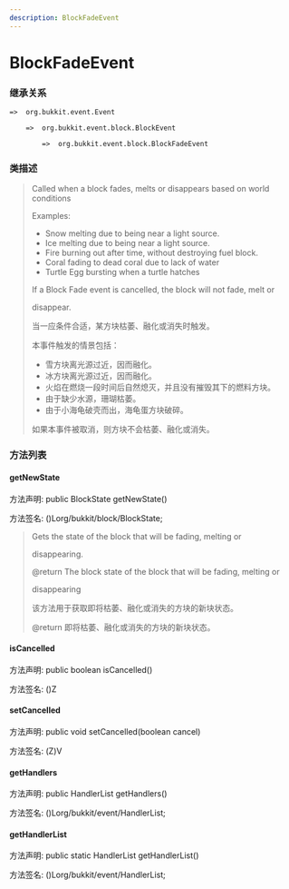 ```yaml
---
description: BlockFadeEvent
---
```


# BlockFadeEvent

### 继承关系

    =>  org.bukkit.event.Event

        =>  org.bukkit.event.block.BlockEvent

            =>  org.bukkit.event.block.BlockFadeEvent

### 类描述

> Called when a block fades, melts or disappears based on world conditions
>
> Examples:
>
> <ul>
>
> <li>Snow melting due to being near a light source.
>
> <li>Ice melting due to being near a light source.
>
> <li>Fire burning out after time, without destroying fuel block.
>
> <li>Coral fading to dead coral due to lack of water</li>
>
> <li>Turtle Egg bursting when a turtle hatches</li>
>
> </ul>
>
> If a Block Fade event is cancelled, the block will not fade, melt or
>
> disappear.
>
> 当一应条件合适，某方块枯萎、融化或消失时触发。
>
> 本事件触发的情景包括：
>
> <ul>
>
> <li>雪方块离光源过近，因而融化。
>
> <li>冰方块离光源过近，因而融化。
>
> <li>火焰在燃烧一段时间后自然熄灭，并且没有摧毁其下的燃料方块。
>
> <li>由于缺少水源，珊瑚枯萎。
>
> <li>由于小海龟破壳而出，海龟蛋方块破碎。
>
> </ul>
>
> 如果本事件被取消，则方块不会枯萎、融化或消失。

### 方法列表

#### getNewState

方法声明: public BlockState getNewState()

方法签名: ()Lorg/bukkit/block/BlockState;

> Gets the state of the block that will be fading, melting or
>
> disappearing.
>
> @return The block state of the block that will be fading, melting or
>
> disappearing
>
> 该方法用于获取即将枯萎、融化或消失的方块的新块状态。
>
> @return 即将枯萎、融化或消失的方块的新块状态。

#### isCancelled

方法声明: public boolean isCancelled()

方法签名: ()Z

#### setCancelled

方法声明: public void setCancelled(boolean cancel)

方法签名: (Z)V

#### getHandlers

方法声明: public HandlerList getHandlers()

方法签名: ()Lorg/bukkit/event/HandlerList;

#### getHandlerList

方法声明: public static HandlerList getHandlerList()

方法签名: ()Lorg/bukkit/event/HandlerList;
